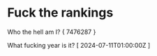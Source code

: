 # Fuck the rankings

Who the hell am I?
{ 7476287 }

What fucking year is it?
[ 2024-07-11T01:00:00Z ]
